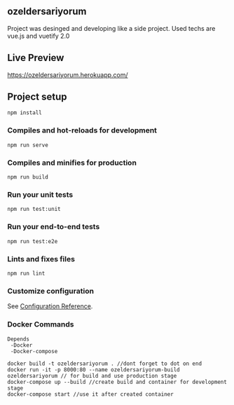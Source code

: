 ## ozeldersariyorum
Project was desinged and developing like a side project. Used techs are vue.js and vuetify 2.0
## Live Preview
https://ozeldersariyorum.herokuapp.com/

## Project setup
```
npm install
```

### Compiles and hot-reloads for development
```
npm run serve
```

### Compiles and minifies for production
```
npm run build
```

### Run your unit tests
```
npm run test:unit
```

### Run your end-to-end tests
```
npm run test:e2e
```

### Lints and fixes files
```
npm run lint
```

### Customize configuration
See [Configuration Reference](https://cli.vuejs.org/config/).

### Docker Commands
```
Depends
 -Docker
 -Docker-compose
```
```
docker build -t ozeldersariyorum . //dont forget to dot on end
docker run -it -p 8000:80 --name ozeldersariyorum-build ozeldersariyorum // for build and use production stage
docker-compose up --build //create build and container for development stage
docker-compose start //use it after created container
```

